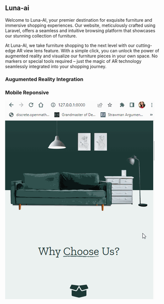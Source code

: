 ## Luna-ai

Welcome to Luna-AI, your premier destination for exquisite furniture and immersive shopping experiences. Our website, meticulously crafted using Laravel, offers a seamless and intuitive browsing platform that showcases our stunning collection of furniture.

At Luna-AI, we take furniture shopping to the next level with our cutting-edge AR view lens feature. With a simple click, you can unlock the power of augmented reality and visualize our furniture pieces in your own space. No markers or special tools required – just the magic of AR technology seamlessly integrated into your shopping journey.

### Augumented Reality Integration


### Mobile Reponsive
![git](./gif/mobile-responsive.gif)
